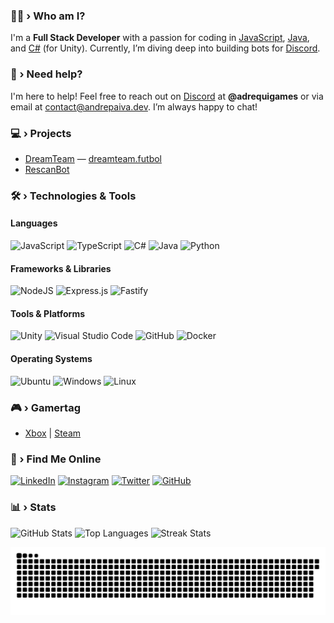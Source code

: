 ### 👨‍💻 › Who am I?
I'm a **Full Stack Developer** with a passion for coding in [JavaScript](https://developer.mozilla.org/en-US/docs/Web/JavaScript), [Java](https://www.java.com/pt-BR/), and [C#](https://learn.microsoft.com/en-us/dotnet/csharp/) (for Unity). Currently, I’m diving deep into building bots for [Discord](https://discord.com/).

### 💬 › Need help?
I'm here to help! Feel free to reach out on [Discord](https://discord.com/users/717766639260532826) at **@adrequigames** or via email at [contact@andrepaiva.dev](mailto:contact@andrepaiva.dev). I’m always happy to chat!

### 💻 › Projects
- [DreamTeam](https://github.com/BotDreamTeam) — [dreamteam.futbol](https://dreamteam.futbol)
- [RescanBot](https://discord.gg/NPC79cHWva)

### 🛠 › Technologies & Tools

#### Languages
![JavaScript](https://img.shields.io/badge/javascript-%23323330.svg?style=for-the-badge&logo=javascript&logoColor=%23F7DF1E)
![TypeScript](https://img.shields.io/badge/typescript-%23323330.svg?style=for-the-badge&logo=typescript&logoColor=%23007acc)
![C#](https://img.shields.io/badge/C%23-%23323330.svg?style=for-the-badge&logo=C%23&logoColor=green)
![Java](https://img.shields.io/badge/java-purple.svg?style=for-the-badge&logo=java&logoColor=D0A384)
![Python](https://img.shields.io/badge/python-3670A0?style=for-the-badge&logo=python&logoColor=ffdd54)

#### Frameworks & Libraries
![NodeJS](https://img.shields.io/badge/node.js-6DA55F?style=for-the-badge&logo=node.js&logoColor=white)
![Express.js](https://img.shields.io/badge/express.js-%23404d59.svg?style=for-the-badge&logo=express&logoColor=%2361DAFB)
![Fastify](https://img.shields.io/badge/fastify-%23404d59.svg?style=for-the-badge&logo=fastify&logoColor=%2361DAFB)

#### Tools & Platforms
![Unity](https://img.shields.io/badge/unity-%23323330.svg?style=for-the-badge&logo=unity&logoColor=white)
![Visual Studio Code](https://img.shields.io/badge/Visual%20Studio%20Code-0078d7.svg?style=for-the-badge&logo=visual-studio-code&logoColor=white)
![GitHub](https://img.shields.io/badge/github-%23121011.svg?style=for-the-badge&logo=github&logoColor=white)
![Docker](https://img.shields.io/badge/Docker-7289DA?style=for-the-badge&logo=docker&logoColor=white)

#### Operating Systems
![Ubuntu](https://img.shields.io/badge/Ubuntu-333333?style=for-the-badge&logo=ubuntu&logoColor=%23DD4814)
![Windows](https://img.shields.io/badge/Windows-0078D6?style=for-the-badge&logo=win11&logoColor=white)
![Linux](https://img.shields.io/badge/Linux-FCC624?style=for-the-badge&logo=linux&logoColor=black)

### 🎮 › Gamertag
- [Xbox](https://account.xbox.com/profile?gamertag=yADG6816) | [Steam](https://steamcommunity.com/id/yadg/)

### 📱 › Find Me Online
[![LinkedIn](https://img.shields.io/badge/LinkedIn-%230A66C2.svg?style=for-the-badge&logo=linkedin&logoColor=white)](https://www.linkedin.com/in/andretpaiva/)
[![Instagram](https://img.shields.io/badge/Instagram-%23E4405F.svg?style=for-the-badge&logo=instagram&logoColor=white)](https://www.instagram.com/4ndre.dev/)
[![Twitter](https://img.shields.io/badge/Twitter-%231DA1F2.svg?style=for-the-badge&logo=x&logoColor=white)](https://twitter.com/4DG_YT)
[![GitHub](https://img.shields.io/badge/GitHub-%23121011.svg?style=for-the-badge&logo=github&logoColor=white)](https://github.com/euandrelucas)

### 📊 › Stats
![GitHub Stats](https://github-readme-stats.vercel.app/api?username=euandrelucas&show_icons=true&locale=en)
![Top Languages](https://github-readme-stats.vercel.app/api/top-langs?username=euandrelucas&show_icons=true&locale=en&layout=compact)
![Streak Stats](https://github-readme-streak-stats.herokuapp.com/?user=euandrelucas)

![GitHub Snake](https://github.com/euandrelucas/euandrelucas/blob/output/github-snake.svg)
